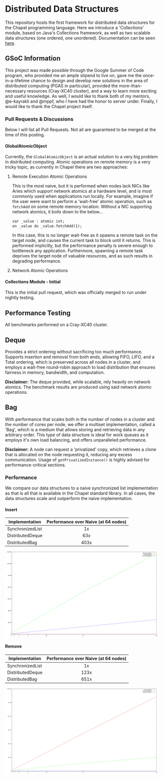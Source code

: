 # Distributed Data Structures

This repository hosts the first framework for distributed data structures for the
Chapel programming language. Here we introduce a 'Collections' module, based on Java's
Collections framework, as well as two scalable data structures (one ordered, one unordered). 
Documentation can be seen [here](https://louisjenkinscs.github.io/Distributed-Data-Structures/).

## GSoC Information

This project was made possible through the Google Summer of Code program, who provided me an ample
stipend to live on, gave me the once-in-a-lifetime chance to design and develop new solutions in the
area of distributed computing (PGAS in particular), provided the more-than-necessary resources (Cray-XC40
cluster), and a way to learn more exciting and useful knowledge. As well, I would like to thank both of my
mentors, @e-kayrakli and @mppf, who I have had the honor to server under. Finally, I would like to thank
the Chapel project itself.

### Pull Requests & Discussions

Below I will list all Pull Requests. Not all are guaranteed to be merged at the time of this posting.

#### GlobalAtomicObject

Currently, the `GlobalAtomicObject` is an actual solution to a very big problem in distributed computing.
Atomic operations on remote memory is a very tricky topic, as currently in Chapel there are two approaches:

1) Remote Execution Atomic Operations

	This is the most naive, but it is performed when nodes lack NICs like Aries which support network atomics
	at a hardware level, and is most commonly used when applications run locally. For example, imagine if the
	user were want to perform a 'wait-free' atomic operation, such as `fetchAdd` on some remote memory location.
	Without a NIC supporting network atomics, it boils down to the below...

	```chpl
	var _value : atomic int;
	on _value do _value.fetchAdd(1);
	```

	In this case, this is no longer wait-free as it spawns a remote task on the target node, and causes the current
	task to block until it returns. This is performed implicitly, but the performance penalty is severe enough to
	bottleneck any application. Furthermore, spawning a remote task deprives the target node of valuable resources,
	and as such results in degrading performance.
	
2) Network Atomic Operations

#### Collections Module - Initial

This is the initial pull request, which was officially merged to run under nightly testing.

## Performance Testing

All benchmarks performed on a Cray-XC40 cluster.

## Deque

Provides a strict ordering without sacrificing too much performance. Supports insertion
and removal from both ends, allowing FIFO, LIFO, and a Total ordering, which is
preserved across all nodes in a cluster, and employs a wait-free round-robin approach
to load distribution that ensures fairness in memory, bandwidth, and computation.

**Disclaimer:** The deque provided, while scalable, rely heavily on network atomics.
The benchmark results are produced using said network atomic operations.

## Bag

With performance that scales both in the number of nodes in a cluster and the
number of cores per node, we offer a multiset implementation, called a 'Bag',
which is a medium that allows storing and retrieving data in any arbitrary order.
This type of data structure is ideal for work queues as it employs it's own load
balancing, and offers unparalleled performance.

**Disclaimer:** A node can request a 'privatized' copy, which retrieves a clone
that is allocated on the node requesting it, reducing any excess communication.
Usage of `getPrivatizedInstance()` is highly advised for performance-critical
sections.

### Performance

We compare our data structures to a naive synchronized list implementation
as that is all that is available in the Chapel standard library.
In all cases, the data structures scale and outperform the naive implementation.

#### Insert

Implementation | Performance over Naive (at 64 nodes)
-------------- | :-----------:
SynchronizedList | 1x
DistributedDeque | 63x
DistributedBag | 403x

![](Results/Collections_Add.png)

#### Remove

Implementation | Performance over Naive (at 64 nodes)
-------------- | :-----------:
SynchronizedList | 1x
DistributedDeque | 123x
DistributedBag | 651x

![](Results/Collections_Remove.png)
